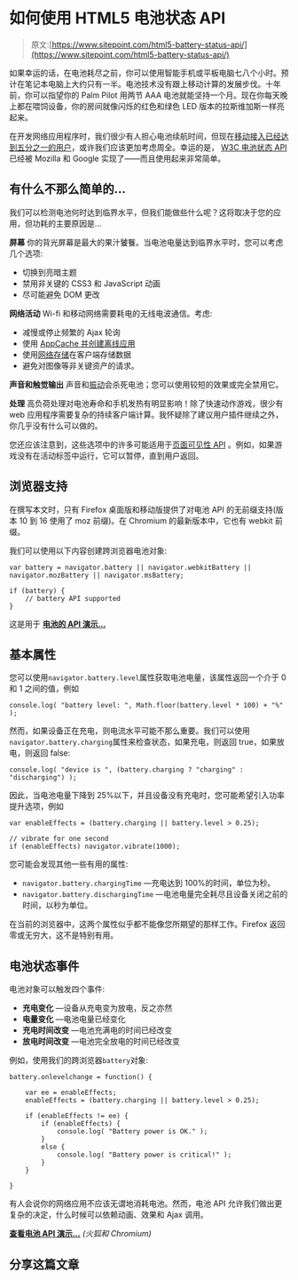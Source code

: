 # 如何使用 HTML5 电池状态 API

> 原文:[https://www.sitepoint.com/html5-battery-status-api/](https://www.sitepoint.com/html5-battery-status-api/)

如果幸运的话，在电池耗尽之前，你可以使用智能手机或平板电脑七八个小时。预计在笔记本电脑上大约只有一半。电池技术没有跟上移动计算的发展步伐。十年前，你可以指望你的 Palm Pilot 用两节 AAA 电池就能坚持一个月。现在你每天晚上都在喂饲设备，你的房间就像闪烁的红色和绿色 LED 版本的拉斯维加斯一样亮起来。

在开发网络应用程序时，我们很少有人担心电池续航时间，但现在[移动接入已经达到五分之一的用户](/browser-trends-december-2013-blink-browsers-bite-back/)，或许我们应该更加考虑周全。幸运的是， [W3C 电池状态 API](https://www.w3.org/TR/battery-status/) 已经被 Mozilla 和 Google 实现了——而且使用起来非常简单。

## 有什么不那么简单的…

我们可以检测电池何时达到临界水平，但我们能做些什么呢？这将取决于您的应用，但功耗的主要原因是…

**屏幕**
你的背光屏幕是最大的果汁饕餮。当电池电量达到临界水平时，您可以考虑几个选项:

*   切换到亮暗主题
*   禁用非关键的 CSS3 和 JavaScript 动画
*   尽可能避免 DOM 更改

**网络活动**
Wi-fi 和移动网络需要耗电的无线电波通信。考虑:

*   减慢或停止频繁的 Ajax 轮询
*   使用 [AppCache 并创建离线应用](/creating-offline-html5-apps-with-appcache/)
*   使用[网络存储](/html5-web-storage/)在客户端存储数据
*   避免对图像等非关键资产的请求。

**声音和触觉输出**
声音和[振动](/use-html5-vibration-api/)会杀死电池；您可以使用较短的效果或完全禁用它。

**处理**
高负荷处理对电池寿命和手机发热有明显影响！除了快速动作游戏，很少有 web 应用程序需要复杂的持续客户端计算。我怀疑除了建议用户插件继续之外，你几乎没有什么可以做的。

您还应该注意到，这些选项中的许多可能适用于[页面可见性 API](/introduction-to-page-visibility-api/) 。例如，如果游戏没有在活动标签中运行，它可以暂停，直到用户返回。

## 浏览器支持

在撰写本文时，只有 Firefox 桌面版和移动版提供了对电池 API 的无前缀支持(版本 10 到 16 使用了 moz 前缀)。在 Chromium 的最新版本中，它也有 webkit 前缀。

我们可以使用以下内容创建跨浏览器电池对象:

```
var battery = navigator.battery || navigator.webkitBattery || navigator.mozBattery || navigator.msBattery;

if (battery) {
	// battery API supported
}
```

这是用于 [**电池的 API 演示…**](https://blogs.sitepointstatic.com/examples/tech/battery-api/index.html)

## 基本属性

您可以使用`navigator.battery.level`属性获取电池电量，该属性返回一个介于 0 和 1 之间的值，例如

```
console.log( "battery level: ", Math.floor(battery.level * 100) + "%" );
```

然而，如果设备正在充电，则电流水平可能不那么重要。我们可以使用`navigator.battery.charging`属性来检查状态，如果充电，则返回 true，如果放电，则返回 false:

```
console.log( "device is ", (battery.charging ? "charging" : "discharging") );
```

因此，当电池电量下降到 25%以下，并且设备没有充电时，您可能希望引入功率提升选项，例如

```
var enableEffects = (battery.charging || battery.level > 0.25);

// vibrate for one second
if (enableEffects) navigator.vibrate(1000);
```

您可能会发现其他一些有用的属性:

*   `navigator.battery.chargingTime` —充电达到 100%的时间，单位为秒。
*   `navigator.battery.dischargingTime` —电池电量完全耗尽且设备关闭之前的时间，以秒为单位。

在当前的浏览器中，这两个属性似乎都不能像您所期望的那样工作。Firefox 返回零或无穷大，这不是特别有用。

## 电池状态事件

电池对象可以触发四个事件:

*   **充电变化** —设备从充电变为放电，反之亦然
*   **电量变化** —电池电量已经变化
*   **充电时间改变** —电池充满电的时间已经改变
*   **放电时间改变** —电池完全放电的时间已经改变

例如，使用我们的跨浏览器`battery`对象:

```
battery.onlevelchange = function() {

	var ee = enableEffects;
	enableEffects = (battery.charging || battery.level > 0.25);

	if (enableEffects != ee) {
		if (enableEffects) {
			console.log( "Battery power is OK." );
		}
		else {
			console.log( "Battery power is critical!" );
		}
	}

}
```

有人会说你的网络应用不应该无谓地消耗电池。然而，电池 API 允许我们做出更复杂的决定，什么时候可以依赖动画、效果和 Ajax 调用。

[**查看电池 API 演示…**](https://blogs.sitepointstatic.com/examples/tech/battery-api/index.html) *(火狐和 Chromium)*

## 分享这篇文章